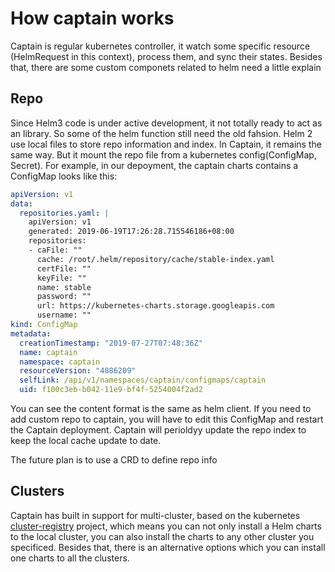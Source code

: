 # How captain works

Captain is regular kubernetes controller, it watch some specific resource (HelmRequest in this context), process them, and sync their states. Besides that, there are some custom componets related to helm need a little explain



## Repo

Since Helm3 code is under active development, it not totally ready to act as an library. So some of the helm function still need the old fahsion. Helm 2 use local files to store repo information and index. In Captain, it remains the same way. But it mount the repo file from a kubernetes config(ConfigMap, Secret). For example,  in our depoyment, the captain charts contains a ConfigMap looks like this:



```yaml
apiVersion: v1
data:
  repositories.yaml: |
    apiVersion: v1
    generated: 2019-06-19T17:26:28.715546186+08:00
    repositories:
    - caFile: ""
      cache: /root/.helm/repository/cache/stable-index.yaml
      certFile: ""
      keyFile: ""
      name: stable
      password: ""
      url: https://kubernetes-charts.storage.googleapis.com
      username: ""
kind: ConfigMap
metadata:
  creationTimestamp: "2019-07-27T07:48:36Z"
  name: captain
  namespace: captain
  resourceVersion: "4886209"
  selfLink: /api/v1/namespaces/captain/configmaps/captain
  uid: f100c3eb-b042-11e9-bf4f-5254004f2ad2
```



You can see the content format is the same as helm client. If you need to add custom repo to captain, you will have to edit this ConfigMap and restart the Captain deployment. Captain will perioldyy update the repo index to keep the local cache update to date.



The future plan is to use a CRD to define repo info





## Clusters

Captain has built in support for multi-cluster, based on the kubernetes [cluster-registry](https://github.com/kubernetes/cluster-registry) project, which means you can not only install a Helm charts to the local cluster, you can also install the charts to any other cluster you specificed. Besides that, there is an alternative options which you can install one charts to all the clusters.







